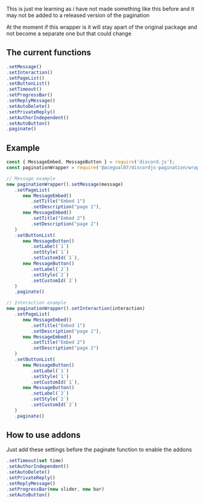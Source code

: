 This is just me learning as i have not made something like this before and it may not be added to a released version of the pagination

At the moment if this wrapper is it will stay apart of the original package and not become a separate one but that could change
## The current functions
```js
.setMessage()
.setInteraction()
.setPageList()
.setButtonList()
.setTimeout()
.setProgressBar()
.setReplyMessage()
.setAutoDelete()
.setPrivateReply()
.setAuthorIndependent()
.setAutoButton()
.paginate()
```
## Example
```js
const { MessageEmbed, MessageButton } = require('discord.js');
const paginationWrapper = require('@acegoal07/discordjs-pagination/wrapper');

// Message example
new paginationWrapper().setMessage(message)
   .setPageList(
      new MessageEmbed()
         .setTitle("Embed 1")
         .setDescription("page 1"),
      new MessageEmbed()
         .setTitle("Embed 2")
         .setDescription("page 2")
   )
   .setButtonList(
      new MessageButton()
         .setLabel(`1`)
         .setStyle(`1`)
         .setCustomId(`1`),
      new MessageButton()
         .setLabel(`2`)
         .setStyle(`2`)
         .setCustomId(`2`)
   )
   .paginate()

// Interaction example
new paginationWrapper().setInteraction(interaction)
   .setPageList(
      new MessageEmbed()
         .setTitle("Embed 1")
         .setDescription("page 1"),
      new MessageEmbed()
         .setTitle("Embed 2")
         .setDescription("page 2")
   )
   .setButtonList(
      new MessageButton()
         .setLabel(`1`)
         .setStyle(`1`)
         .setCustomId(`1`),
      new MessageButton()
         .setLabel(`2`)
         .setStyle(`2`)
         .setCustomId(`2`)
   )
   .paginate()
```
## How to use addons
Just add these settings before the paginate function to enable the addons
```js
.setTimeout(set time)
.setAuthorIndependent()
.setAutoDelete()
.setPrivateReply()
.setReplyMessage()
.setProgressBar(new slider, new bar)
.setAutoButton()
```